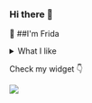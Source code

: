 ### Hi there 👋
🌸 ##I'm Frida
<details>
  <summary>What I like</summary>
  🌸🐱🏊‍♀️🥊🌌💻📖
</details>

<!--
**FridaOntiveros/FridaOntiveros** is a ✨ _special_ ✨ repository because its `README.md` (this file) appears on your GitHub profile.

Here are some ideas to get you started:

- 🔭 I’m currently working on ...
- 🌱 I’m currently learning ...
- 👯 I’m looking to collaborate on ...
- 🤔 I’m looking for help with ...
- 💬 Ask me about ...
- 📫 How to reach me: ...
- 😄 Pronouns: ...
- ⚡ Fun fact: ...
-->
Check my widget 👇

<img src="https://github-readme-stats.vercel.app/api?username=FridaOntiveros&show_icons=true&theme=tokyonight"/>
